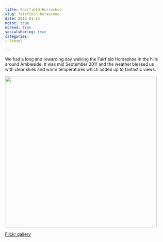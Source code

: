 ```yaml
---
title: Fairfield Horseshoe
slug: fairfield-horseshoe
date: 2012-01-13
notoc: true
noread: true
socialsharing: true
categories: 
- Travel

---
```

We had a long and rewarding day walking the Fairfield Horseshoe in the hills around Ambleside. It was mid September 2011 and the weather blessed us with clear skies and warm temperatures which added up to fantastic views.   
   
<img src="https://williampickup.org/uploads/2012/01/Ambleside_Fairfield_Horshoe_20112011-09-15-at-22-03-36-300x182.jpg" alt="" width="500" height="" border="" align="" />   

[Flickr gallery][flic] 

[flic]: http://flic.kr/s/aHsjzpdyNj
